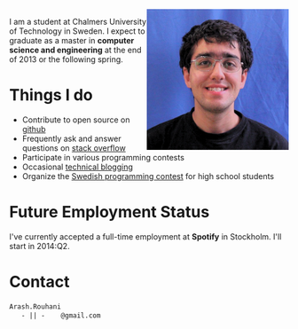 <img style="float:right;" src="/images/me.png" alt="Arash Rouhani" />

I am a student at Chalmers University of Technology in Sweden. I expect to
graduate as a master in **computer science and engineering** at the end of 2013
or the following spring.

# Things I do

 * Contribute to open source on [github](https://github.com/Tarrasch)
 * Frequently ask and answer questions on [stack overflow](http://stackoverflow.com/users/621449/tarrasch)
 * Participate in various programming contests
 * Occasional [technical blogging](http://www.yesodweb.com/blog/2012/10/haskell-and-ci)
 * Organize the [Swedish programming contest](http://www.csc.kth.se/contest/ioi/) for high school students

# Future Employment Status

I've currently accepted a full-time employment at **Spotify** in Stockholm. I'll
start in 2014:Q2.

# Contact

    Arash.Rouhani
       - || -    @gmail.com
